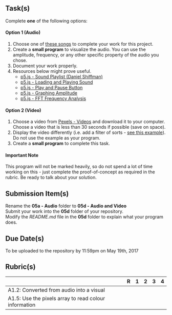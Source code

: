 
Task(s)
-------
Complete **one** of the following options:

#### Option 1 (Audio)

1. Choose one of [these songs](http://freemusicarchive.org/music/Antique_Phonograph_Music_Program_Various_Artists/Antique_Phonograph_Music_Program_03312015) to complete your work for this project.
2. Create a **small program** to visualize the audio.  You can use the amplitude, frequency, or any other specific property of the audio you chose.  
3. Document your work properly.
4. Resources below might prove useful.
   * [p5.js - Sound Playlist (Daniel Shiffman)](https://www.youtube.com/watch?v=Pn1g1wjxl_0&list=PLRqwX-V7Uu6aFcVjlDAkkGIixw70s7jpW)
   * [p5.js - Loading and Playing Sound](https://www.youtube.com/watch?v=Pn1g1wjxl_0)
   * [p5.js - Play and Pause Button](https://www.youtube.com/watch?v=YcezEwOXun4)
   * [p5.js - Graphing Amplitude](https://www.youtube.com/watch?v=jEwAMgcCgOA)
   * [p5.js - FFT Frequency Analysis](https://www.youtube.com/watch?v=2O3nm0Nvbi4)

#### Option 2 (Video)

1. Choose a video from [Pexels - Videos](https://videos.pexels.com/) and download it to your computer.  Choose a video that is less than 30 seconds if possible (save on space).
2. Display the video differently (i.e. add a filter of sorts - [see this example](https://p5js.org/examples/dom-video-pixels.html)).  Do not use the example as your program.
3. Create a **small program** to complete this task.

#### Important Note

This program will not be marked heavily, so do not spend a lot of time working on this - just complete the proof-of-concept as required in the rubric. Be ready to talk about your solution. 




Submission Item(s)
------------------

Rename the **05a - Audio** folder to **05d - Audio and Video**  
Submit your work into the **05d** folder of your repository.  
Modify the _README.md_ file in the **05d** folder to explain what your program does.


Due Date(s)
-------------
To be uploaded to the repository by 11:59pm on May 19th, 2017


Rubric(s)
---------
|                                          | R    | 1    | 2    | 3    | 4    |
| ---------------------------------------- | ---- | ---- | ---- | ---- | ---- |
| A1.2: Converted from audio into a visual |      |      |      |      |      |
| A1.5: Use the pixels array to read colour information |      |      |      |      |      |
